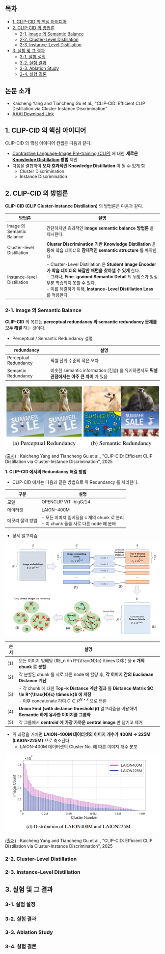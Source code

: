 
## 목차

* [1. CLIP-CID 의 핵심 아이디어](#1-clip-cid-의-핵심-아이디어)
* [2. CLIP-CID 의 방법론](#2-clip-cid-의-방법론)
  * [2-1. Image 의 Semantic Balance](#2-1-image-의-semantic-balance)
  * [2-2. Cluster-Level Distillation](#2-2-cluster-level-distillation)
  * [2-3. Instance-Level Distillation](#2-3-instance-level-distillation)
* [3. 실험 및 그 결과](#3-실험-및-그-결과)
  * [3-1. 실험 설정](#3-1-실험-설정)
  * [3-2. 실험 결과](#3-2-실험-결과)
  * [3-3. Ablation Study](#3-3-ablation-study)
  * [3-4. 실험 결론](#3-4-실험-결론)

## 논문 소개

* Kaicheng Yang and Tiancheng Gu et al., "CLIP-CID: Efficient CLIP Distillation via Cluster-Instance Discrimination"
* [AAAI Download Link](https://ojs.aaai.org/index.php/AAAI/article/download/35505/37660)

## 1. CLIP-CID 의 핵심 아이디어

CLIP-CID 의 핵심 아이디어 컨셉은 다음과 같다.

* [Contrastive Language-Image Pre-training (CLIP)](%5B2025.09.07%5D%20CLIPArTT%20-%20Adaption%20of%20CLIP%20to%20New%20Domains%20at%20Test%20Time.md#1-1-기존-clip-방법-및-그-문제점) 에 대한 **새로운 [Knowledge Distillation](../../AI%20Basics/Deep%20Learning%20Basics/딥러닝_기초_Knowledge_Distillation.md) 방법** 제안 
* 다음을 결합하여 **보다 효과적인 Knowledge Distillation** 이 될 수 있게 함
  * Cluster Discrimination
  * Instance Discrimination

## 2. CLIP-CID 의 방법론

**CLIP-CID (CLIP Cluster-Instance Distillation)** 의 방법론은 다음과 같다.

| 방법론                         | 설명                                                                                                                                                                                                                          |
|-----------------------------|-----------------------------------------------------------------------------------------------------------------------------------------------------------------------------------------------------------------------------|
| Image 의 Semantic Balance    | 간단하지만 효과적인 **image semantic balance 방법론** 을 제시한다.                                                                                                                                                                           |
| Cluster-level Distillation  | **Cluster Discrimination 기반 Knowledge Distillation** 을 통해 학습 데이터의 **잠재적인 semantic structure** 를 파악한다.                                                                                                                       |
| Instance-level Distillation | - Cluster-Level Distillation 은 **Student Image Encoder 가 학습 데이터의 복잡한 패턴을 찾아낼 수 있게** 한다.<br>- 그러나, **Fine-grained Semantic Detail** 의 뉘앙스가 일정 부분 학습되지 못할 수 있다.<br>- 이를 해결하기 위해, **Instance-Level Distillation Loss** 를 적용한다. |

### 2-1. Image 의 Semantic Balance

**CLIP-CID** 의 목표는 **perceptual redundancy 와 semantic redundancy 문제를 모두 해결** 하는 것이다.

* Perceptual / Semantic Redundancy 설명

| redundancy            | 설명                                                               |
|-----------------------|------------------------------------------------------------------|
| Perceptual Redundancy | 픽셀 단위 수준의 작은 오차                                                  |
| Semantic Redundancy   | 비슷한 semantic information (컨셉) 을 유지하면서도 **픽셀 관점에서는 아주 큰 차이** 가 있음 |

![image](../images/CLIP-CID_1.PNG)

[(출처)](https://arxiv.org/pdf/2405.00754) : Kaicheng Yang and Tiancheng Gu et al., "CLIP-CID: Efficient CLIP Distillation via Cluster-Instance Discrimination", 2025

**1. CLIP-CID 에서의 Redundancy 해결 방법**

* CLIP-CID 에서는 다음과 같은 방법으로 위 Redundancy 를 처리한다.

| 구분        | 설명                                                            |
|-----------|---------------------------------------------------------------|
| 모델        | OPENCLIP ViT-bigG/14                                          |
| 데이터셋      | LAION-400M                                                    |
| 메모리 절약 방법 | - 모든 이미지 임베딩을 c 개의 chunk 로 분리<br>- 이 chunk 들을 서로 다른 node 에 분배 |

* 상세 알고리즘

![image](../images/CLIP-CID_2.PNG)

| 순서  | 설명                                                                                                                                                      |
|-----|---------------------------------------------------------------------------------------------------------------------------------------------------------|
| (1) | 모든 이미지 임베딩 ($E_n \in R^{\frac{N}{c} \times D}$ ) 을 **c 개의 chunk 로 분할**                                                                                  |
| (2) | 각 분할된 chunk 를 서로 다른 node 에 할당 후, **각 이미지 간의 Euclidean Distance 계산**                                                                                     |
| (3) | - 각 chunk 에 대한 **Top-k Distance 계산 결과** 를 **Distance Matrix $C \in R^{\frac{N}{c} \times k}$ 에 저장**<br>- 이후 concatenate 하여 $C \in R^{N \times k}$ 으로 변환 |
| (4) | **Union Find (with distance threshold $\beta$)** 알고리즘을 이용하여 **Semantic 하게 유사한 이미지를 그룹화**                                                                |
| (5) | 각 그룹에서 **centroid 에 가장 가까운 central image** 만 남기고 제거                                                                                                     |

* 위 과정을 거치면 **LAION-400M 데이터셋의 이미지 개수가 400M → 225M (LAION-225M)** 으로 축소된다.
  * LAION-400M 데이터셋의 Cluster No. 에 따른 이미지 개수 분포

![image](../images/CLIP-CID_3.PNG)

[(출처)](https://arxiv.org/pdf/2405.00754) : Kaicheng Yang and Tiancheng Gu et al., "CLIP-CID: Efficient CLIP Distillation via Cluster-Instance Discrimination", 2025

### 2-2. Cluster-Level Distillation

### 2-3. Instance-Level Distillation

## 3. 실험 및 그 결과

### 3-1. 실험 설정

### 3-2. 실험 결과

### 3-3. Ablation Study

### 3-4. 실험 결론
